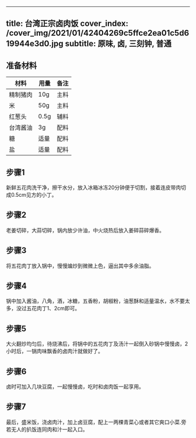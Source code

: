 
---
title: 台湾正宗卤肉饭
cover_index: /cover_img/2021/01/42404269c5ffce2ea01c5d619944e3d0.jpg
subtitle: 原味, 卤, 三刻钟, 普通
---

## 准备材料

| 材料     | 用量 | 备注|
| ------- | ----- | --- |
| 精制猪肉 | 10g| 主料 |
| 米 | 50g| 主料 |
| 红葱头 | 0.5g| 辅料 |
| 台湾酱油 | 3g| 配料 |
| 糖 | 适量| 配料 |
| 盐 | 适量| 配料 |

## 步骤1

新鲜五花肉洗干净，擦干水分，放入冰箱冰冻20分钟便于切割，接着连皮带肉切成0.5cm见方的小丁。

## 步骤2

老姜切碎，大蒜切碎，锅内放少许油，中火烧热后放入姜碎蒜碎爆香。

## 步骤3

将五花肉丁放入锅中，慢慢煸炒到微微上色，逼出其中多余油脂。

## 步骤4

锅中加入酱油，八角，酒，冰糖，五香粉，胡椒粉，油葱酥和适量温水，水不要太多，没过五花肉丁1、2cm即可。

## 步骤5

大火翻炒均匀后，待烧沸后，将锅中的五花肉丁及汤汁一起倒入砂锅中慢慢卤，2小时后，一锅肉味飘香的卤肉汁就做好了。

## 步骤6

卤时可加入几块豆腐，一起慢慢卤，吃时和卤肉饭一起享用。

## 步骤7

最后，盛米饭，浇卤肉汁，加上卤豆腐，配上一两棵青菜心或者其它爽口小菜.旁若无人的扒饭连同肉和汁一起入口。

